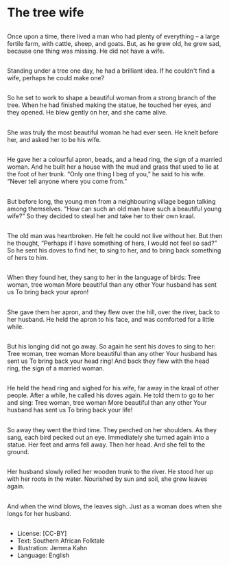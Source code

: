 # The tree wife

##
Once upon a time, there lived a man who had plenty of everything – a large fertile farm,
with cattle, sheep, and goats.
But, as he grew old, he grew sad, because one thing was missing.
He did not have a wife.

##
Standing under a tree one day, he
had a brilliant idea.
If he couldn't find a wife, perhaps
he could make one?

##
So he set to work to shape a
beautiful woman from a strong
branch of the tree. When he had
finished making the statue, he
touched her eyes, and they opened.
He blew gently on her, and she
came alive.

##
She was truly the most beautiful
woman he had ever seen.
He knelt before her, and asked her
to be his wife.

##
He gave her a colourful apron,
beads, and a head ring, the sign of
a married woman. And he built her
a house with the mud and grass
that used to lie at the foot of her
trunk.
“Only one thing I beg of you,” he
said to his wife. “Never tell anyone
where you come from.”

##
But before long, the young men
from a neighbouring village began
talking among themselves.
“How can such an old man have
such a beautiful young wife?”
So they decided to steal her and
take her to their own kraal.

##
The old man was heartbroken. He
felt he could not live without her.
But then he thought, “Perhaps if I
have something of hers, I would not
feel so sad?”
So he sent his doves to find her, to
sing to her, and to bring back
something of hers to him.

##
When they found her, they sang to
her in the language of birds:
Tree woman, tree woman
More beautiful than any other
Your husband has sent us
To bring back your apron!

##
She gave them her apron, and they flew over the hill, over the river, back to her husband.
He held the apron to his face, and was comforted for a little while.

##
But his longing did not go away.
So again he sent his doves to sing
to her:
Tree woman, tree woman
More beautiful than any other
Your husband has sent us
To bring back your head ring!
And back they flew with the head
ring, the sign of a married woman.

##
He held the head ring and sighed
for his wife, far away in the kraal of
other people.
After a while, he called his doves
again. He told them to go to her
and sing:
Tree woman, tree woman
More beautiful than any other
Your husband has sent us
To bring back your life!

##
So away they went the third time.
They perched on her shoulders. As
they sang, each bird pecked out an
eye.
Immediately she turned again into a
statue.
Her feet and arms fell away. Then
her head.
And she fell to the ground.

##
Her husband slowly rolled her
wooden trunk to the river.
He stood her up with her roots in
the water.
Nourished by sun and soil, she grew
leaves again.

##
And when the wind blows, the
leaves sigh.
Just as a woman does when she
longs for her husband.

##
* License: [CC-BY]
* Text: Southern African Folktale
* Illustration: Jemma Kahn
* Language: English
